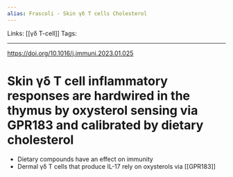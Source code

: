```yaml
---
alias: Frascoli - Skin γδ T cells Cholesterol
---
```


Links: [[γδ T-cell]]
Tags: 

---

https://doi.org/10.1016/j.immuni.2023.01.025

# Skin γδ T cell inflammatory responses are hardwired in the thymus by oxysterol sensing via GPR183 and calibrated by dietary cholesterol

- Dietary compounds have an effect on immunity
- Dermal γδ T cells that produce IL-17 rely on oxysterols via [[GPR183]]